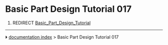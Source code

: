# Basic Part Design Tutorial 017
1.  REDIRECT [Basic_Part_Design_Tutorial](Basic_Part_Design_Tutorial.md)



---
⏵ [documentation index](../README.md) > Basic Part Design Tutorial 017

